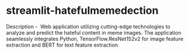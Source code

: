 # streamlit-hatefulmemedection
 Description -  Web application utilizing cutting-edge technologies to analyze and predict the hateful content in meme images. The application seamlessly integrates Python, TensorFlow.ResNet152v2 for image feature extraction and BERT for text feature extraction.
